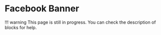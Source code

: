 # Facebook Banner

!!! warning
    This page is still in progress. You can check the description of blocks for help.
